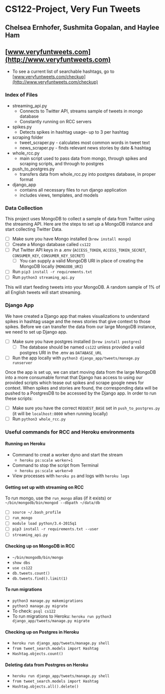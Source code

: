 # CS122-Project, Very Fun Tweets

## Chelsea Ernhofer, Sushmita Gopalan, and Haylee Ham

## [www.veryfuntweets.com](http://www.veryfuntweets.com)
* To see a current list of searchable hashtags, go to [www.veryfuntweets.com/checkup](http://www.veryfuntweets.com/checkup)

### Index of Files
* streaming_api.py
	* Connects to Twitter API, streams sample of tweets in mongo database
	* Constantly running on RCC servers
* spikes.py  
	* Detects spikes in hashtag usage- up to 3 per hashtag
* scraping folder
	* tweet_scraper.py - calculates most common words in tweet text
	* news_scraper.py - finds relevant news stories by date & hashtag
* whole_rcc.py
	* main script used to pass data from mongo, through spikes and scraping
	scripts, and through to postgres
* push_to_postgres.py
	* transfers data from whole_rcc.py into postgres database, in proper format
* django_app
	* contains all necessary files to run django application
	* includes views, templates, and models

### Data Collection
This project uses MongoDB to collect a sample of data from Twitter using the streaming API. Here are the steps to set up a MongoDB instance and start collecting Twitter Data.
* [ ] Make sure you have Mongo installed (`brew install mongo`)
* [ ] Create a Mongo database called `cs122`
* [ ] Put Twitter API keys in a .env (`ACCESS_TOKEN`, `ACCESS_TOKEN_SECRET`, `CONSUMER_KEY`, `CONSUMER_KEY_SECRET`)
  * [ ] You can supply a valid MongoDB URI in place of creating the MongoDB locally (`MONGODB_URI`)
* [ ] Run `pip3 install -r requirements.txt`
* [ ] Run `python3 streaming_api.py`

This will start feeding tweets into your MongoDB. A random sample of 1% of all English tweets will start streaming.

### Django App
We have created a Django app that makes visualizations to understand spikes in hashtag usage and the news stories that give context to those spikes. Before we can transfer the data from our large MongoDB instance, we need to set up Django app.
* [ ] Make sure you have postgres installed (`brew install postgres`)
  * [ ] The database should be named `cs122` unless provided a valid postgres URI in the .env as `DATABASE_URL`
* [ ] Run the app locally with `python3 django_app/tweets/manage.py runserver`

Once the app is set up, we can start moving data from the large MongoDB into a more consumable format that Django has access to using our provided scripts which tease out spikes and scrape google news for context. When spikes and stories are found, the corresponding data will be pushed to a PostgresDB to be accessed by the Django app. In order to run these scripts:
* [ ] Make sure you have the correct `REQUEST_BASE` set in `push_to_postgres.py` (it will be `localhost:8000` when running locally)
* [ ] Run `python3 whole_rcc.py`

### Useful commands for RCC and Heroku environments
#### Running on Heroku
* Command to creat a worker dyno and start the stream
  * `heroku ps:scale worker=1`
* Command to stop the script from Terminal
  * `heroku ps:scale worker=0`
* View processes with `heroku ps` and logs with `heroku logs`

#### Getting set up with streaming on RCC
To run mongo, use the `run_mongo` alias (if it exists) or `~/bin/mongodb/bin/mongod --dbpath ~/data/db`

  * [ ] `source ~/.bash_profile`
  * [ ] `run_mongo`
  * [ ] `module load python/3.4-2015q1`
  * [ ] `pip3 install -r requirements.txt --user`
  * [ ] `streaming_api.py`

#### Checking up on MongoDB in RCC
 * `~/bin/mongodb/bin/mongo`
 * `show dbs`
 * `use cs122`
 * `db.tweets.count()`
 * `db.tweets.find().limit(1)`

#### To run migrations
 * `python3 manage.py makemigrations`
 * `python3 manage.py migrate`
 * To check: `psql cs122`
 * To run migrations to Heroku: `heroku run python3 django_app/tweets/manage.py migrate`

#### Checking up on Postgres in Heroku
 * `heroku run django_app/tweets/manage.py shell`
 * `from tweet_search.models import Hashtag`
 * `Hashtag.objects.count()`

#### Deleting data from Postrgres on Heroku
 * `heroku run django_app/tweets/manage.py shell`
 * `from tweet_search.models import Hashtag`
 * `Hashtag.objects.all().delete()`
